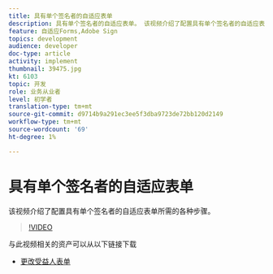 ```yaml
---
title: 具有单个签名者的自适应表单
description: 具有单个签名者的自适应表单。 该视频介绍了配置具有单个签名者的自适应表单所需的各种步骤。
feature: 自适应Forms,Adobe Sign
topics: development
audience: developer
doc-type: article
activity: implement
thumbnail: 39475.jpg
kt: 6103
topic: 开发
role: 业务从业者
level: 初学者
translation-type: tm+mt
source-git-commit: d9714b9a291ec3ee5f3dba9723de72bb120d2149
workflow-type: tm+mt
source-wordcount: '69'
ht-degree: 1%

---
```


# 具有单个签名者的自适应表单


该视频介绍了配置具有单个签名者的自适应表单所需的各种步骤。

>[!VIDEO](https://video.tv.adobe.com/v/39475/?quality=9&learn=on)

与此视频相关的资产可以从以下链接下载

* [更改受益人表单  ](assets/change-of-beneficiary-form.zip)
